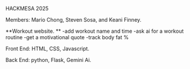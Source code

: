 HACKMESA 2025

Members: 
Mario Chong, Steven Sosa, and Keani Finney.

**Workout website. **
-add workout name and time
-ask ai for a workout routine
-get a motivational quote
-track body fat %

Front End: HTML, CSS, Javascript. 

Back End: python, Flask, Gemini Ai. 


